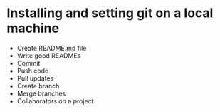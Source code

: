 # Installing and setting git on a local machine

* Create README.md file
* Write good READMEs
* Commit
* Push code
* Pull updates
* Create branch
* Merge branches
* Collaborators on a project